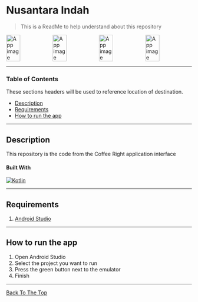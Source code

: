 # Nusantara Indah

> This is a ReadMe to help understand about this repository

<div style="display:flex;">
<img alt="App image" src="https://user-images.githubusercontent.com/67631569/107354515-d739e600-6b00-11eb-8511-caafbc17592c.jpg" width="30%">
<img alt="App image" src="https://user-images.githubusercontent.com/67631569/107354541-dc973080-6b00-11eb-9c90-dcd040b5c8b9.jpg" width="30%">
<img alt="App image" src="https://user-images.githubusercontent.com/67631569/107354543-ddc85d80-6b00-11eb-9014-4e4b8fb03038.jpg" width="30%">
<img alt="App image" src="https://user-images.githubusercontent.com/67631569/107354549-df922100-6b00-11eb-93f5-850e203fa5e4.jpg" width="30%">
</div>

---

### Table of Contents

These sections headers will be used to reference location of destination.

- [Description](#description)
- [Requirements](#Requirements)
- [How to run the app](#how-to-run-the-app)

---

## Description

This repository is the code from the Coffee Right application interface

#### Built With

[![Kotlin](https://img.shields.io/badge/Android--Studio-4.1.1-green)](https://developer.android.com/studio/install?hl=id)

---

## Requirements

1. <a href="https://developer.android.com/studio?hl=id&gclid=Cj0KCQiAh4j-BRCsARIsAGeV12AGBB7D_rYGMBD5Lb9_cJuT3Ny_feW-cFm2Cb582-avOB92-fHmjPEaAjv3EALw_wcB&gclsrc=aw.ds">Android Studio</a>

---

## How to run the app

1. Open Android Studio
2. Select the project you want to run
3. Press the green button next to the emulator
4. Finish

---

[Back To The Top](#coffee_right_app)
